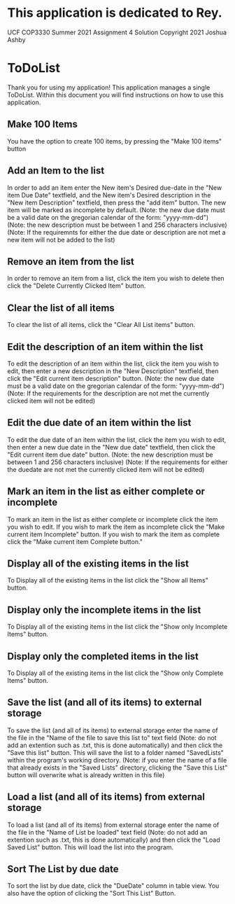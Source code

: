 This application is dedicated to Rey.
=======

 UCF COP3330 Summer 2021 Assignment 4 Solution
 Copyright 2021 Joshua Ashby

   
ToDoList
=======
Thank you for using my application!
This application manages a single ToDoList.
Within this document you will find instructions 
on how to use this application.

Make 100 Items
-----------
You have the option to create 100 items, 
by pressing the "Make 100 items" button

Add an Item to the list
-----------

In order to add an item enter the New item's Desired due-date
in the "New item Due Date" textfield, and the New item's Desired description
in the "New item Description" textfield, then press the "add item" button.
The new item will be marked as incomplete by default.
(Note: the new due date must be a valid date on the gregorian calendar of
the form: "yyyy-mm-dd")
(Note: the new description must be between 1 and 256 characters inclusive)
(Note: If the requiremnts for either the due date or description are not
met a new item will not be added to the list)

Remove an item from the list
-----------
In order to remove an item from a list, click the item you wish to delete
then click the "Delete Currently Clicked Item" button.

Clear the list of all items
-----------
To clear the list of all items, click the "Clear All List items" button.

Edit the description of an item within the list
-----------
To edit the description of an item within the list, click the item
you wish to edit, then enter a new description in the "New Description"
textfield, then click the "Edit current item description" button.
(Note: the new due date must be a valid date on the gregorian calendar of
the form: "yyyy-mm-dd")
(Note: If the requirements for the description are not
met the currently clicked item will not be edited)

Edit the due date of an item within the list
-----------
To edit the due date of an item within the list, click the item
you wish to edit, then enter a new due date in the "New due date"
textfield, then click the "Edit current item due date" button.
(Note: the new description must be between 1 and 256 characters inclusive)
(Note: If the requirements for either the duedate are not
met the currently clicked item will not be edited)

Mark an item in the list as either complete or incomplete
-----------
To mark an item in the list as either complete or incomplete
click the item you wish to edit. If you wish to mark the item as incomplete
click the "Make current item Incomplete" button. If you wish to mark the 
item as complete click the "Make current item Complete button."

Display all of the existing items in the list
-----------
To Display all of the existing items in the list click the 
"Show all Items" button.

Display only the incomplete items in the list
-----------
To Display all of the existing items in the list click the
"Show only Incomplete Items" button.

Display only the completed items in the list
-----------
To Display all of the existing items in the list click the
"Show only Complete Items" button.

Save the list (and all of its items) to external storage
-----------
To save the list (and all of its items) to external storage
enter the name of the file in the "Name of the file to save this list to"
text field (Note: do not add an extention such as .txt, 
this is done automatically) and then click the "Save this list" button.
This will save the list to a folder named "SavedLists" within 
the program's working directory. (Note: if you enter the name of a 
file that already exists in the "Saved Lists" directory, clicking 
the "Save this List" button will overwrite what is already 
written in this file)

Load a list (and all of its items) from external storage
-----------
To load a list (and all of its items) from external storage
enter the name of the file in the "Name of List be loaded"
text field (Note: do not add an extention such as .txt,
this is done automatically) and then click the "Load Saved List" button.
This will load the list into the program.

Sort The List by due date
-----------
To sort the list by due date, click the "DueDate" column in table view.
You also have the option of clicking the "Sort This List" Button.

